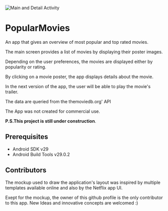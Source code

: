 ![Main and Detail Activity](https://user-images.githubusercontent.com/48886200/76983107-a0bd1080-691b-11ea-8b48-ecd7d2e10817.png)

# PopularMovies

An app that gives an overview of most popular and top rated movies. 

The main screen provides a list of movies by displaying their poster images.

Depending on the user preferences, the movies are displayed either by popularity or rating. 

By clicking on a movie poster, the app displays details about the movie.

In the next version of the app, the user will be able to play the movie's trailer.

The data are queried from the themoviedb.org' API

The App was not created for commercial use.

**P.S.This project is still under construction**.

## Prerequisites 

* Android SDK v29
* Android Build Tools v29.0.2

## Contributors

The mockup used to draw the application's layout was inspired by multiple templates available online and 
also by the Netflix app UI. 

Exept for the mockup, the owner of this github profile is the only contributor to this app.
New Ideas and innovative concepts are welcomed :)
